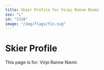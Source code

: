 ```yaml
---
title: Skier Profile for Virpi Ranne Niemi
sex: "L"
id: "1318"
image: "/img/flags/fin.svg" 
---
```


# Skier Profile

This page is for: Virpi Ranne Niemi.
    